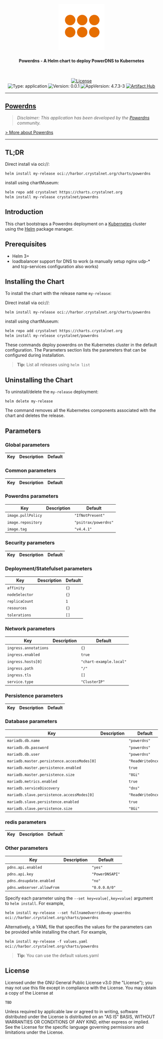

<!-- markdownlint-disable MD033 -->

<h1 align="center">
    <a href="https://www.powerdns.com/">
        <img src="https://raw.githubusercontent.com/CrystalNET-org/helm-powerdns/main/chart/icon.png" alt="Logo" style="max-height: 150px">
    </a>
</h1>

<h4 align="center">Powerdns - A Helm chart to deploy PowerDNS to Kubernetes</h4>

<div align="center">
  <br/>

  [
    ![License](https://img.shields.io/github/license/CrystalNET-org/helm-powerdns?logo=git&logoColor=white&logoWidth=20)
  ](LICENSE)
  <br/>
  ![Type: application](https://img.shields.io/badge/Type-application-informational?style=flat-square)
  ![Version: 0.0.1](https://img.shields.io/badge/Version-0.0.1-informational?style=flat-square)
  ![AppVersion: 4.7.3-3](https://img.shields.io/badge/AppVersion-4.7.3--3-informational?style=flat-square)
  [![Artifact Hub](https://img.shields.io/endpoint?url=https://artifacthub.io/badge/repository/CrystalNET)](https://artifacthub.io/packages/helm/crystalnet/powerdns)

</div>

---

## [Powerdns](https://www.powerdns.com/)

> _Disclaimer: This application has been developed by the [Powerdns](https://www.powerdns.com/) community._

[> More about Powerdns](https://www.powerdns.com/)

---

## TL;DR

Direct install via oci://:
```shell
helm install my-release oci://harbor.crystalnet.org/charts/powerdns
```

install using chartMuseum:
```shell
helm repo add crystalnet https://charts.crystalnet.org
helm install my-release crystalnet/powerdns
```

## Introduction

This chart bootstraps a Powerdns deployment on a [Kubernetes](kubernetes.io) cluster using the [Helm](helm.sh) package manager.

## Prerequisites

- Helm 3+
- loadbalancer support for DNS to work (a manually setup nginx udp-* and tcp-services configuration also works)

## Installing the Chart

To install the chart with the release name `my-release`:

Direct install via oci://:
```shell
helm install my-release oci://harbor.crystalnet.org/charts/powerdns
```

install using chartMuseum:
```shell
helm repo add crystalnet https://charts.crystalnet.org
helm install my-release crystalnet/powerdns
```

These commands deploy powerdns on the Kubernetes cluster in the default configuration.
The Parameters section lists the parameters that can be configured during installation.

> **Tip:** List all releases using `helm list`

## Uninstalling the Chart

To uninstall/delete the `my-release` deployment:

```shell
helm delete my-release
```

The command removes all the Kubernetes components associated with the chart and deletes the release.

## Parameters

### Global parameters

| Key | Description | Default |
|-----|-------------|---------|

### Common parameters

| Key | Description | Default |
|-----|-------------|---------|

### Powerdns parameters

| Key | Description | Default |
|-----|-------------|---------|
| `image.pullPolicy` |  | `"IfNotPresent"` |
| `image.repository` |  | `"psitrax/powerdns"` |
| `image.tag` |  | `"v4.4.1"` |

### Security parameters

| Key | Description | Default |
|-----|-------------|---------|

### Deployment/Statefulset parameters

| Key | Description | Default |
|-----|-------------|---------|
| `affinity` |  | `{}` |
| `nodeSelector` |  | `{}` |
| `replicaCount` |  | `1` |
| `resources` |  | `{}` |
| `tolerations` |  | `[]` |

### Network parameters

| Key | Description | Default |
|-----|-------------|---------|
| `ingress.annotations` |  | `{}` |
| `ingress.enabled` |  | `true` |
| `ingress.hosts[0]` |  | `"chart-example.local"` |
| `ingress.path` |  | `"/"` |
| `ingress.tls` |  | `[]` |
| `service.type` |  | `"ClusterIP"` |

### Persistence parameters

| Key | Description | Default |
|-----|-------------|---------|

### Database parameters

| Key | Description | Default |
|-----|-------------|---------|
| `mariadb.db.name` |  | `"powerdns"` |
| `mariadb.db.password` |  | `"powerdns"` |
| `mariadb.db.user` |  | `"powerdns"` |
| `mariadb.master.persistence.accessModes[0]` |  | `"ReadWriteOnce"` |
| `mariadb.master.persistence.enabled` |  | `true` |
| `mariadb.master.persistence.size` |  | `"8Gi"` |
| `mariadb.metrics.enabled` |  | `true` |
| `mariadb.serviceDiscovery` |  | `"dns"` |
| `mariadb.slave.persistence.accessModes[0]` |  | `"ReadWriteOnce"` |
| `mariadb.slave.persistence.enabled` |  | `true` |
| `mariadb.slave.persistence.size` |  | `"8Gi"` |

### redis parameters

| Key | Description | Default |
|-----|-------------|---------|
### Other parameters

| Key | Description | Default |
|-----|-------------|---------|
| `pdns.api.enabled` |  | `"yes"` |
| `pdns.api.key` |  | `"PowerDNSAPI"` |
| `pdns.dnsupdate.enabled` |  | `"no"` |
| `pdns.webserver.allowFrom` |  | `"0.0.0.0/0"` |

Specify each parameter using the `--set key=value[,key=value]` argument to `helm install`. For example,

```shell
helm install my-release --set fullnameOverride=my-powerdns oci://harbor.crystalnet.org/charts/powerdns
```

Alternatively, a YAML file that specifies the values for the parameters can be provided while installing the chart. For example,

```shell
helm install my-release -f values.yaml oci://harbor.crystalnet.org/charts/powerdns
```

> **Tip:** You can use the default values.yaml

## License

Licensed under the GNU General Public License v3.0 (the "License"); you may not use this file except in compliance with
the License. You may obtain a copy of the License at

```
TBD
```

Unless required by applicable law or agreed to in writing, software distributed under the License is distributed on an
"AS IS" BASIS, WITHOUT WARRANTIES OR CONDITIONS OF ANY KIND, either express or implied. See the License for the specific
language governing permissions and limitations under the License.

